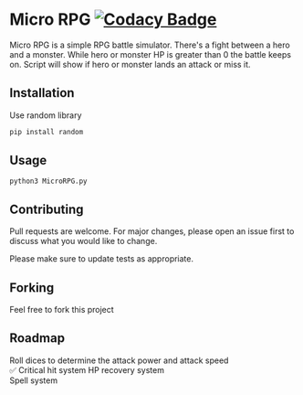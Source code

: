 # Micro RPG [![Codacy Badge](https://app.codacy.com/project/badge/Grade/1cbb3cb09b6041d492a0ccb94c634061)](https://www.codacy.com/gh/JxRibeiro/MicroRPG/dashboard?utm_source=github.com&amp;utm_medium=referral&amp;utm_content=JxRibeiro/MicroRPG&amp;utm_campaign=Badge_Grade)

Micro RPG is a simple RPG battle simulator.
There's a fight between a hero and a monster.
While hero or monster HP is greater than 0 the battle keeps on.
Script will show if hero or monster lands an attack or miss it.

## Installation

Use random library

```bash
pip install random
```

## Usage

```
python3 MicroRPG.py
```

## Contributing
Pull requests are welcome. For major changes, please open an issue first to discuss what you would like to change.

Please make sure to update tests as appropriate.

## Forking
Feel free to fork this project 

## Roadmap
Roll dices to determine the attack power and attack speed  
✅ Critical hit system 
HP recovery system  
Spell system  

